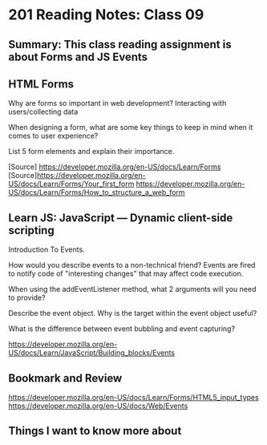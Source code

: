 # 201 Reading Notes: Class 09

## Summary: This class reading assignment is about Forms and JS Events

## HTML Forms

Why are forms so important in web development?
Interacting with users/collecting data

When designing a form, what are some key things to keep in mind when it comes to user experience?

List 5 form elements and explain their importance.

[Source] <https://developer.mozilla.org/en-US/docs/Learn/Forms>
[Source]<https://developer.mozilla.org/en-US/docs/Learn/Forms/Your_first_form>
<https://developer.mozilla.org/en-US/docs/Learn/Forms/How_to_structure_a_web_form>

## Learn JS: JavaScript — Dynamic client-side scripting

Introduction To Events.

How would you describe events to a non-technical friend? Events are fired to notify code of "interesting changes" that may affect code execution.

When using the addEventListener method, what 2 arguments will you need to provide?

Describe the event object. Why is the target within the event object useful?

What is the difference between event bubbling and event capturing?

<https://developer.mozilla.org/en-US/docs/Learn/JavaScript/Building_blocks/Events>

## Bookmark and Review

<https://developer.mozilla.org/en-US/docs/Learn/Forms/HTML5_input_types>
<https://developer.mozilla.org/en-US/docs/Web/Events>

## Things I want to know more about
